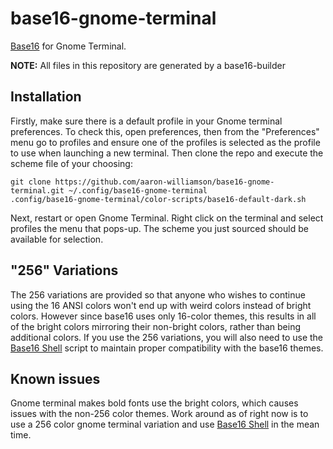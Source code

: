 # base16-gnome-terminal

[Base16](https://github.com/chriskempson/base16) for Gnome Terminal.

**NOTE:** All files in this repository are generated by a base16-builder

## Installation
Firstly, make sure there is a default profile in your Gnome terminal
preferences. To check this, open preferences, then from the "Preferences"
menu go to profiles and ensure one of the profiles is selected as the profile
to use when launching a new terminal. Then clone the repo and execute the
scheme file of your choosing:

```
git clone https://github.com/aaron-williamson/base16-gnome-terminal.git ~/.config/base16-gnome-terminal
.config/base16-gnome-terminal/color-scripts/base16-default-dark.sh
```

Next, restart or open Gnome Terminal. Right click on the terminal and select
profiles the menu that pops-up. The scheme you just sourced should be
available for selection.

## "256" Variations
The 256 variations are provided so that anyone who wishes to continue using
the 16 ANSI colors won't end up with weird colors instead of bright colors.
However since base16 uses only 16-color themes, this results in all of the
bright colors mirroring their non-bright colors, rather than being additional
colors. If you use the 256 variations, you will also need to use the [Base16
Shell](https://github.com/chriskempson/base16-shell) script to maintain proper
compatibility with the base16 themes.

## Known issues
Gnome terminal makes bold fonts use the bright colors, which causes issues
with the non-256 color themes. Work around as of right now is to use a 256
color gnome terminal variation and use [Base16
Shell](https://github.com/chriskempson/base16-shell) in the mean time.
